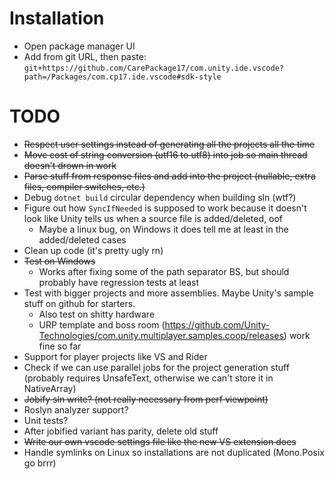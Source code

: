 # Installation

- Open package manager UI
- Add from git URL, then paste: `git+https://github.com/CarePackage17/com.unity.ide.vscode?path=/Packages/com.cp17.ide.vscode#sdk-style`

# TODO

- ~~Respect user settings instead of generating all the projects all the time~~
- ~~Move cost of string conversion (utf16 to utf8) into job so main thread doesn't drown in work~~
- ~~Parse stuff from response files and add into the project (nullable, extra files, compiler switches, etc.)~~
- Debug `dotnet build` circular dependency when building sln (wtf?)
- Figure out how `SyncIfNeeded` is supposed to work because it doesn't look like Unity tells us when a source file is added/deleted, oof
  - Maybe a linux bug, on Windows it does tell me at least in the added/deleted cases
- Clean up code (it's pretty ugly rn)
- ~~Test on Windows~~
  - Works after fixing some of the path separator BS, but should probably have regression tests at least
- Test with bigger projects and more assemblies. Maybe Unity's sample stuff on github for starters.
  - Also test on shitty hardware
  - URP template and boss room (https://github.com/Unity-Technologies/com.unity.multiplayer.samples.coop/releases) work fine so far
- Support for player projects like VS and Rider
- Check if we can use parallel jobs for the project generation stuff (probably requires UnsafeText, otherwise we can't store it in NativeArray)
- ~~Jobify sln write? (not really necessary from perf viewpoint)~~
- Roslyn analyzer support?
- Unit tests?
- After jobified variant has parity, delete old stuff
- ~~Write our own vscode settings file like the new VS extension does~~
- Handle symlinks on Linux so installations are not duplicated (Mono.Posix go brrr)